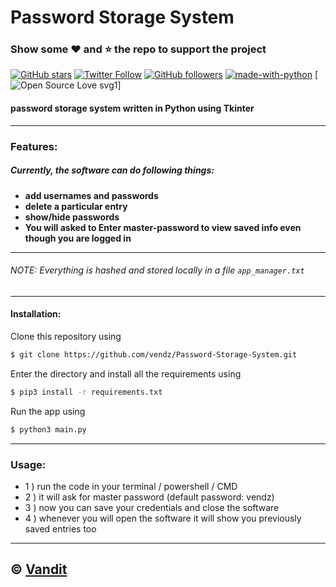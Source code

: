 # Password Storage System
### Show some :heart: and :star: the repo to support the project

[![GitHub stars](https://img.shields.io/github/stars/vendz/Password-Storage-System?style=social)](https://github.com/vendz/Password-Storage-System)
[![Twitter Follow](https://img.shields.io/twitter/follow/vandit_vasa?label=Follow%20%40vandit_vasa&style=social)](https://twitter.com/vandit_vasa)
[![GitHub followers](https://img.shields.io/github/followers/vendz?label=Follow&style=social)](https://github.com/vendz)
[![made-with-python](https://img.shields.io/badge/Made%20with-Python-1f425f.svg)](https://www.python.org/) 
[![Open Source Love svg1](https://badges.frapsoft.com/os/v1/open-source.svg?v=103)]

#### password storage system written in Python using Tkinter
---

### **Features**:
##### Currently, the software can do following things:
- **add usernames and passwords**
- **delete a particular entry**
- **show/hide passwords**
- **You will asked to Enter master-password to view saved info even though you are logged in**
---
###### NOTE: Everything is hashed and stored locally in a file `app_manager.txt`
---
#### Installation:

Clone this repository using
```sh
$ git clone https://github.com/vendz/Password-Storage-System.git
```
Enter the directory and install all the requirements using
```sh
$ pip3 install -r requirements.txt
```
Run the app using
```sh
$ python3 main.py
```
---

### **Usage**:
- 1 )  run the code in your terminal / powershell / CMD 
- 2 )  it will ask for master password (default password: vendz)
- 3 )  now you can save your credentials and close the software
- 4 )  whenever you will open the software it will show you previously saved entries too

---
## © [Vandit](https://github.com/vendz)
